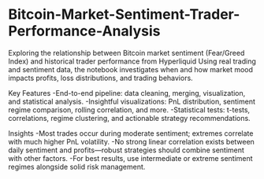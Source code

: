 # Bitcoin-Market-Sentiment-Trader-Performance-Analysis
Exploring the relationship between Bitcoin market sentiment (Fear/Greed Index) and historical trader performance from Hyperliquid
Using real trading and sentiment data, the notebook investigates when and how market mood impacts profits, loss distributions, and trading behaviors.

Key Features
-End-to-end pipeline: data cleaning, merging, visualization, and statistical analysis.
-Insightful visualizations: PnL distribution, sentiment regime comparison, rolling correlation, and more.
-Statistical tests: t-tests, correlations, regime clustering, and actionable strategy recommendations.

Insights
-Most trades occur during moderate sentiment; extremes correlate with much higher PnL volatility.
-No strong linear correlation exists between daily sentiment and profits—robust strategies should combine sentiment with other factors.
-For best results, use intermediate or extreme sentiment regimes alongside solid risk management.
